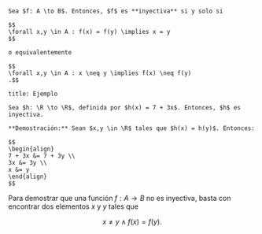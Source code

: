 ```ad-definition

Sea $f: A \to B$. Entonces, $f$ es **inyectiva** si y solo si

$$
\forall x,y \in A : f(x) = f(y) \implies x = y
$$

o equivalentemente

$$
\forall x,y \in A : x \neq y \implies f(x) \neq f(y)
.$$

```

```ad-example
title: Ejemplo

Sea $h: \R \to \R$, definida por $h(x) = 7 + 3x$. Entonces, $h$ es inyectiva.

**Demostración:** Sean $x,y \in \R$ tales que $h(x) = h(y)$. Entonces:

$$
\begin{align}
7 + 3x &= 7 + 3y \\
3x &= 3y \\
x &= y
\end{align}
$$

```

Para demostrar que una función $f: A \to B$ no es inyectiva, basta con encontrar dos elementos $x$ y $y$ tales que

$$
x \neq y \land f(x) = f(y)
.$$